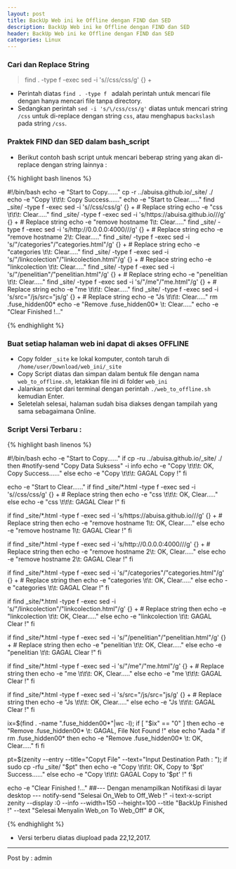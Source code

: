 ```yaml
---
layout: post
title: BackUp Web ini ke Offline dengan FIND dan SED
description: BackUp Web ini ke Offline dengan FIND dan SED
header: BackUp Web ini ke Offline dengan FIND dan SED
categories: Linux
---
```

### Cari dan Replace String
> find . -type f -exec sed -i 's/\/css/css/g' {} + 

* Perintah diatas `find . -type f ` adalah perintah untuk mencari file dengan hanya mencari file tanpa directory.
* Sedangkan perintah `sed -i 's/\/css/css/g'` diatas untuk mencari string `/css` untuk di-replace dengan string `css`, atau menghapus `backslash` pada string `/css`.

### Praktek FIND dan SED dalam bash_script

* Berikut contoh bash script untuk mencari beberap string yang akan di-replace dengan string lainnya : 

{% highlight bash linenos %}

#!/bin/bash
echo -e "Start to Copy......"
cp -r ../abuisa.github.io/_site/ ./
echo -e "Copy \t\t\t: Copy Success......"
echo -e "Start to Clear......"
find _site/ -type f -exec sed -i 's/\/css/css/g' {} + # Replace string
echo -e "css \t\t\t: Clear....."
find _site/ -type f -exec sed -i 's/https:\/\/abuisa.github.io\///g' {} + # Replace string
echo -e "remove hostname 1\t: Clear....."
find _site/ -type f -exec sed -i 's/http:\/\/0.0.0.0:4000\///g' {} + # Replace string
echo -e "remove hostname 2\t: Clear....."
find _site/ -type f -exec sed -i 's/"\/categories"/"categories.html"/g' {} + # Replace string 
echo -e "categories \t\t: Clear....."
find _site/ -type f -exec sed -i 's/"\/linkcolection"/"linkcolection.html"/g' {} + # Replace string 
echo -e "linkcolection \t\t: Clear....."
find _site/ -type f -exec sed -i 's/"\/penelitian"/"penelitian.html"/g' {} + # Replace string 
echo -e "penelitian \t\t: Clear....."
find _site/ -type f -exec sed -i 's/"\/me"/"me.html"/g' {} + # Replace string 
echo -e "me \t\t\t: Clear....."
find _site/ -type f -exec sed -i 's/src="\/js/src="js/g' {} + # Replace string
echo -e "Js \t\t\t: Clear....."
rm .fuse_hidden00*
echo -e "Remove .fuse_hidden00* \t: Clear....."
echo -e "Clear Finished !..."

{% endhighlight %}

### Buat setiap halaman web ini dapat di akses OFFLINE

* Copy folder `_site` ke lokal komputer, contoh taruh di `/home/user/Download/web_ini/_site`
* Copy Script diatas dan simpan dalam bentuk file dengan nama `web_to_offline.sh`, letakkan file ini di folder `web_ini`
* Jalankan script dari terminal dengan perintah `./web_to_offline.sh` kemudian Enter.
* Seletelah selesai, halaman sudah bisa diakses dengan tampilah yang sama sebagaimana Online.


### Script Versi Terbaru : 

{% highlight bash linenos %}

#!/bin/bash
echo -e "Start to Copy......"
if cp -ru ../abuisa.github.io/_site/ ./ 
then 
	#notify-send "Copy Data Suksess" -i info
	echo -e "Copy \t\t\t: OK, Copy Success......"
else
	echo -e "Copy \t\t\t: GAGAL Copy  !"
fi

echo -e "Start to Clear......"
if find _site/*.html -type f -exec sed -i 's/\/css/css/g' {} + # Replace string
then 
	echo -e "css \t\t\t: OK, Clear....."
else
	echo -e "css \t\t\t: GAGAL Clear  !"
fi

if find _site/*.html -type f -exec sed -i 's/https:\/\/abuisa.github.io\///g' {} + # Replace string
then 
	echo -e "remove hostname 1\t: OK, Clear....."
else
	echo -e "remove hostname 1\t: GAGAL Clear  !"
fi

if find _site/*.html -type f -exec sed -i 's/http:\/\/0.0.0.0:4000\///g' {} + # Replace string
then 
	echo -e "remove hostname 2\t: OK, Clear....."
else
	echo -e "remove hostname 2\t: GAGAL Clear  !"
fi

if find _site/*.html -type f -exec sed -i 's/"\/categories"/"categories.html"/g' {} + # Replace string 
then 
	echo -e "categories \t\t: OK, Clear....."
else
	echo -e "categories \t\t: GAGAL Clear  !"
fi 
	
if find _site/*.html -type f -exec sed -i 's/"\/linkcolection"/"linkcolection.html"/g' {} + # Replace string 
then 
	echo -e "linkcolection \t\t: OK, Clear....."
else
	echo -e "linkcolection \t\t: GAGAL Clear  !"
fi

if find _site/*.html -type f -exec sed -i 's/"\/penelitian"/"penelitian.html"/g' {} + # Replace string 
then
	echo -e "penelitian \t\t: OK, Clear....."
else
	echo -e "penelitian \t\t: GAGAL Clear  !"
fi

if find _site/*.html -type f -exec sed -i 's/"\/me"/"me.html"/g' {} + # Replace string 
then
	echo -e "me \t\t\t: OK, Clear....."
else
	echo -e "me \t\t\t: GAGAL Clear  !"
fi


if find _site/*.html -type f -exec sed -i 's/src="\/js/src="js/g' {} + # Replace string
then
	echo -e "Js \t\t\t: OK, Clear....."
else
	echo -e "Js \t\t\t: GAGAL Clear  !"
fi

ix=$(find . -name ".fuse_hidden00*"|wc -l);
if [ "$ix" == "0" ]
then 
	echo -e "Remove .fuse_hidden00* \t: GAGAL, File Not Found !"
else
	echo "Aada "
	if rm .fuse_hidden00*
	then
		echo -e "Remove .fuse_hidden00* \t: OK, Clear....."
	fi
fi

pt=$(zenity --entry --title="Copyt File" --text="Input Destination Path : ");
if sudo cp -rfu _site/ "$pt"
then 
	echo -e "Copy \t\t\t: OK, Copy to '$pt' Success......"
else
	echo -e "Copy \t\t\t: GAGAL Copy to '$pt'  !"
fi

echo -e "Clear Finished !..."
##--- Dengan menampilkan Notifikasi di layar desktop ---
notify-send "Selesai On_Web to Off_Web !" -i text-x-script
zenity --display :0 --info --width=150 --height=100 --title "BackUp Finished !" --text "Selesai Menyalin Web_on To Web_Off" # OK,

{% endhighlight %}

- Versi terberu diatas diupload pada 22,12,2017.

<hr />
Post by : admin
